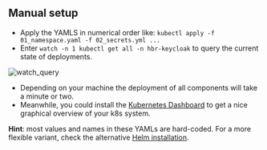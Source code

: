## Manual setup

* Apply the YAMLS in numerical order like: `kubectl apply -f 01_namespace.yaml -f 02_secrets.yml ...`
* Enter `watch -n 1 kubectl get all -n hbr-keycloak` to query the current state of deployments.

![watch_query](./../../images/watch_query.png)

* Depending on your machine the deployment of all components will take a minute or two.
* Meanwhile, you could install the [Kubernetes Dashboard](../../kube_dashboard/README.md) to get a nice graphical overview of your k8s system.

**Hint**: most values and names in these YAMLs are hard-coded. For a more flexible variant, check the alternative [Helm installation](../helm/README.md).